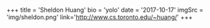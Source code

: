 +++
    title = 'Sheldon Huang'
    bio = 'yolo'
    date = '2017-10-17'
    imgSrc = 'img/sheldon.png'
    link='http://www.cs.toronto.edu/~huang/'
+++
